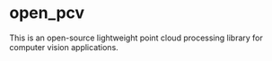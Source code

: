 # open_pcv
This is an open-source lightweight point cloud processing library for computer vision applications.
